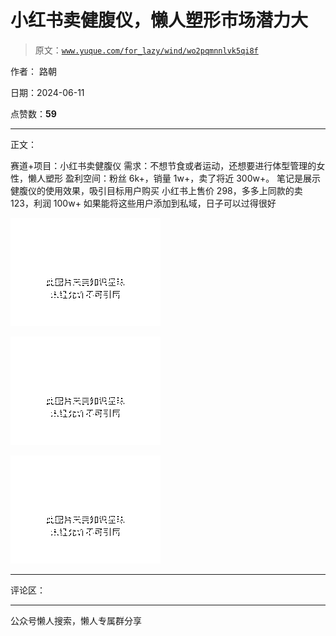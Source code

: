 # 小红书卖健腹仪，懒人塑形市场潜力大

> 原文：[`www.yuque.com/for_lazy/wind/wo2pqmnnlvk5qi8f`](https://www.yuque.com/for_lazy/wind/wo2pqmnnlvk5qi8f)

作者： 路朝

日期：2024-06-11

点赞数：**59**

* * *

正文：

赛道+项目：小红书卖健腹仪 需求：不想节食或者运动，还想要进行体型管理的女性，懒人塑形 盈利空间：粉丝 6k+，销量 1w+，卖了将近 300w+。
笔记是展示健腹仪的使用效果，吸引目标用户购买 小红书上售价 298，多多上同款的卖 123，利润 100w+ 如果能将这些用户添加到私域，日子可以过得很好

![](img/beabab574a311b80ac022a8c4d97f089.png)

![](img/50f548fcfb480857c130a5a7360d99d7.png)

![](img/da34c140d05aa396a8b64bf2d151b67f.png)

* * *

评论区：

* * *

公众号懒人搜索，懒人专属群分享